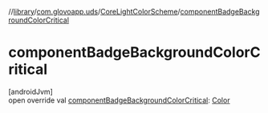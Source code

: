 //[library](../../../index.md)/[com.glovoapp.uds](../index.md)/[CoreLightColorScheme](index.md)/[componentBadgeBackgroundColorCritical](component-badge-background-color-critical.md)

# componentBadgeBackgroundColorCritical

[androidJvm]\
open override val [componentBadgeBackgroundColorCritical](component-badge-background-color-critical.md): [Color](https://developer.android.com/reference/kotlin/androidx/compose/ui/graphics/Color.html)
